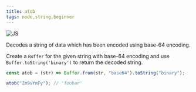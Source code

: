 ```yaml
---
title: atob
tags: node,string,beginner
---
```


![JS](https://img.shields.io/badge/supports-javascript-yellow.svg?style=flat-square)

Decodes a string of data which has been encoded using base-64 encoding.

Create a `Buffer` for the given string with base-64 encoding and use `Buffer.toString('binary')` to return the decoded string.

```js
const atob = (str) => Buffer.from(str, "base64").toString("binary");
```

```js
atob("Zm9vYmFy"); // 'foobar'
```
